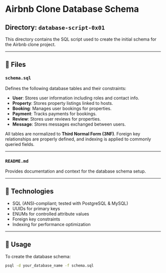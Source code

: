 # Airbnb Clone Database Schema

## Directory: `database-script-0x01`

This directory contains the SQL script used to create the initial schema for the Airbnb clone project.

---

## 📁 Files

### `schema.sql`
Defines the following database tables and their constraints:

- **User**: Stores user information including roles and contact info.
- **Property**: Stores property listings linked to hosts.
- **Booking**: Manages user bookings for properties.
- **Payment**: Tracks payments for bookings.
- **Review**: Stores user reviews for properties.
- **Message**: Stores messages exchanged between users.

All tables are normalized to **Third Normal Form (3NF)**. Foreign key relationships are properly defined, and indexing is applied to commonly queried fields.

---

### `README.md`
Provides documentation and context for the database schema setup.

---

## 🧩 Technologies

- SQL (ANSI-compliant; tested with PostgreSQL & MySQL)
- UUIDs for primary keys
- ENUMs for controlled attribute values
- Foreign key constraints
- Indexing for performance optimization

---

## 📌 Usage

To create the database schema:

```bash
psql -d your_database_name -f schema.sql
